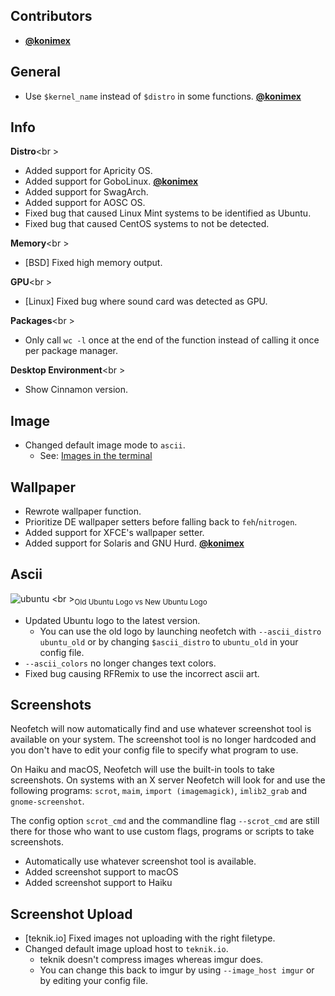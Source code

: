 ## Contributors

- **[@konimex](https://github.com/konimex)**


## General

- Use `$kernel_name` instead of `$distro` in some functions. **[@konimex](https://github.com/konimex)**


## Info

**Distro**<br \>

- Added support for Apricity OS.
- Added support for GoboLinux. **[@konimex](https://github.com/konimex)**
- Added support for SwagArch.
- Added support for AOSC OS.
- Fixed bug that caused Linux Mint systems to be identified as Ubuntu.
- Fixed bug that caused CentOS systems to not be detected.

**Memory**<br \>

- [BSD] Fixed high memory output.

**GPU**<br \>

- [Linux] Fixed bug where sound card was detected as GPU.

**Packages**<br \>

- Only call `wc -l` once at the end of the function instead of calling it once per package manager.

**Desktop Environment**<br \>

- Show Cinnamon version.


## Image

- Changed default image mode to `ascii`.
    - See: [Images in the terminal](https://github.com/dylanaraps/neofetch/wiki/Images-in-the-terminal#enabling-image-mode)


## Wallpaper

- Rewrote wallpaper function.
- Prioritize DE wallpaper setters before falling back to `feh`/`nitrogen`.
- Added support for XFCE's wallpaper setter.
- Added support for Solaris and GNU Hurd. **[@konimex](https://github.com/konimex)**


## Ascii

![ubuntu](https://u.teknik.io/zILeY.png)
<br \><sub>Old Ubuntu Logo vs New Ubuntu Logo</sub>

- Updated Ubuntu logo to the latest version.
    - You can use the old logo by launching neofetch with `--ascii_distro ubuntu_old` or by changing `$ascii_distro` to `ubuntu_old` in your config file.
- `--ascii_colors` no longer changes text colors.
- Fixed bug causing RFRemix to use the incorrect ascii art.


## Screenshots

Neofetch will now automatically find and use whatever screenshot tool is available on your system. The screenshot tool is no longer hardcoded and you don't have to edit your config file to specify what program to use.

On Haiku and macOS, Neofetch will use the built-in tools to take screenshots. On systems with an X server Neofetch will look for and use the following programs: `scrot`, `maim`, `import (imagemagick)`, `imlib2_grab` and `gnome-screenshot`.

The config option `scrot_cmd` and the commandline flag `--scrot_cmd` are still there for those who want to use custom flags, programs or scripts to take screenshots.

- Automatically use whatever screenshot tool is available.
- Added screenshot support to macOS
- Added screenshot support to Haiku


## Screenshot Upload

- [teknik.io] Fixed images not uploading with the right filetype.
- Changed default image upload host to `teknik.io`.
    - teknik doesn't compress images whereas imgur does.
    - You can change this back to imgur by using `--image_host imgur` or by editing your config file.
